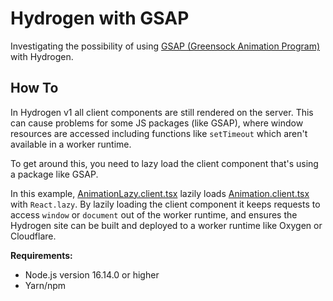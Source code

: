 # Hydrogen with GSAP

Investigating the possibility of using [GSAP (Greensock Animation Program)](https://github.com/greensock/GSAP) with Hydrogen.

## How To

In Hydrogen v1 all client components are still rendered on the server. This can cause problems for some JS packages (like GSAP), where window resources are accessed including functions like `setTimeout` which aren't available in a worker runtime.

To get around this, you need to lazy load the client component that's using a package like GSAP.

In this example, [AnimationLazy.client.tsx](/src/components/AnimationLazy.client.tsx) lazily loads [Animation.client.tsx](/src/components/Animation.client.tsx) with `React.lazy`. By lazily loading the client component it keeps requests to access `window` or `document` out of the worker runtime, and ensures the Hydrogen site can be built and deployed to a worker runtime like Oxygen or Cloudflare.

**Requirements:**

- Node.js version 16.14.0 or higher
- Yarn/npm
